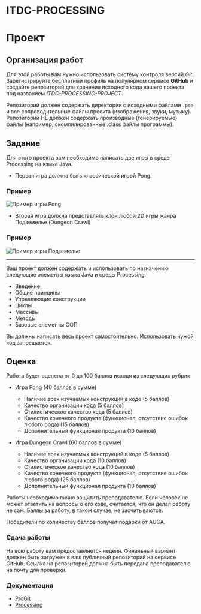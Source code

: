 # ITDC-PROCESSING
Проект
======

## Организация работ

Для этой работы вам нужно использовать систему контроля версий _Git_.
Зарегистрируйте бесплатный профиль на популярном сервисе **GitHub** и создайте
репозиторий для хранения исходного кода вашего проекта под названием _ITDC-PROCESSING-PROJECT_.

Репозиторий должен содержать директории с исходными файлами `.pde` и все сопроводительные
файлы проекта (изображения, звуки, музыку). Репозиторий НЕ должен содержать производные
(генерируемые) файлы (например, скомпилированные .class файлы программы).

## Задание

Для этого проекта вам необходимо написать две игры в среде Processing на языке Java.

* Первая игра должна быть классической игрой Pong.

### Пример

![Пример игры Pong](https://i.imgur.com/KHdYCdx.jpg)

* Вторая игра должна представлять клон любой 2D игры жанра Подземелье (Dungeon Crawl)

### Пример

![Пример игры Подземелье](https://i.imgur.com/TY6IK3U.png)

---

Ваш проект должен содержать и использовать по назначению следующие элементы языка
Java и среды Processing.

* Введение
* Общие принципы
* Управляющие конструкции
* Циклы
* Массивы
* Методы
* Базовые элементы ООП

Вы должны написать весь проект самостоятельно. Использовать чужой код запрещается.

## Оценка

Работа будет оценена от 0 до 100 баллов исходя из следующих рубрик

* Игра Pong (40 баллов в сумме)
  * Наличие всех изучаемых конструкций в коде (5 баллов)
  * Качество организации кода (5 баллов)
  * Стилистическое качество кода (5 баллов)
  * Качество конечного продукта (функционал, отсутствие ошибок любого рода) (15 баллов)
  * Дополнительный функционал продукта (10 баллов)

* Игра Dungeon Crawl (60 баллов в сумме)
  * Наличие всех изучаемых конструкций в коде (5 баллов)
  * Качество организации кода (10 баллов)
  * Стилистическое качество кода (10 баллов)
  * Качество конечного продукта (функционал, отсутствие ошибок любого рода) (25 баллов)
  * Дополнительный функционал продукта (10 баллов)

Работы необходимо лично защитить преподавателю. Если человек не может ответить на вопросы
о его коде, считается, что он делал работу не сам. Баллы за работу, в таком случае, не
засчитываются.

Победители по количеству баллов получат подарки от AUCA.

### Сдача работы

На всю работу вам предоставляется неделя. Финальный вариант должен быть загружен в ваш
публичный репозиторий на сервисе GitHub. Ссылка на репозиторий должна быть передана
преподавателю на почту для проверки.

### Документация

* [ProGit](https://git-scm.com/book/ru/v2)
* [Processing](https://processing.org/reference)
